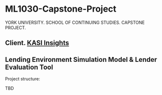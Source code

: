 # ML1030-Capstone-Project
YORK UNIVERSITY. SCHOOL OF CONTINUING STUDIES. CAPSTONE PROJECT.

## Client. [KASI Insights](https://www.kasiinsight.com/)


## Lending Environment Simulation Model & Lender Evaluation Tool

Project structure:

TBD



